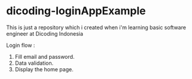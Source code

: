 # dicoding-loginAppExample
This is just a repository which i created when i'm learning basic software engineer at Dicoding Indonesia

Login flow :
1. Fill email and password.
2. Data validation.
3. Display the home page.
